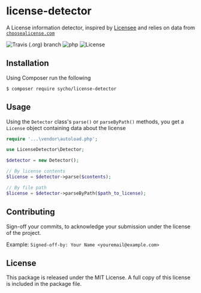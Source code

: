 # license-detector
A License information detector, inspired by [Licensee](https://github.com/licensee/licensee) and relies on data from [`choosealicense.com`](https://choosealicense.com/)

![Travis (.org) branch](https://img.shields.io/travis/SychO9/license-detector/master?style=flat-square)
![php](https://img.shields.io/badge/php->=7.1.3-red.svg?style=flat-square&color=blue)
![License](https://img.shields.io/badge/license-MIT-green.svg?style=flat-square&color=green)

## Installation
Using Composer run the following

```gitattributes
$ composer require sycho/license-detector
```

## Usage
Using the `Detector` class's `parse()` or `parseByPath()` methods, you get a `License` object containing data about the license

```php
require '...\vendor\autoload.php';

use LicenseDetector\Detector;

$detector = new Detector();

// By license contents
$license = $detector->parse($contents);

// By file path
$license = $detector->parseByPath($path_to_license);
```

## Contributing
Sign-off your commits, to acknowledge your submission under the license of the project.

Example: `Signed-off-by: Your Name <youremail@example.com>`

## License
This package is released under the MIT License. A full copy of this license is included in the package file.